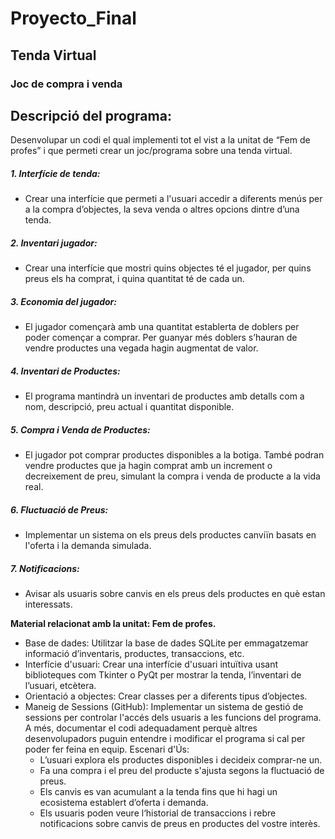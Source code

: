 # Proyecto_Final
## Tenda Virtual
### Joc de compra i venda
## **Descripció del programa:**
Desenvolupar un codi el qual implementi tot el vist a la unitat de “Fem de profes” i que permeti crear un joc/programa sobre una tenda virtual.
##### 1. Interfície de tenda:
  - Crear una interfície que permeti a l'usuari accedir a diferents menús per a la compra d’objectes, la seva venda o altres opcions dintre d’una tenda.
##### 2. Inventari jugador:
  - Crear una interfície que mostri quins objectes té el jugador, per quins preus els ha comprat, i quina quantitat té de cada un.
##### 3. Economia del jugador:
  - El jugador començarà amb una quantitat establerta de doblers per poder començar a comprar. Per guanyar més doblers s’hauran de vendre productes una vegada hagin augmentat de valor.
##### 4. Inventari de Productes:
  - El programa mantindrà un inventari de productes amb detalls com a nom, descripció, preu actual i quantitat disponible.
##### 5. Compra i Venda de Productes:
  - El jugador pot comprar productes disponibles a la botiga. També podran vendre productes que ja hagin comprat amb un increment o decreixement de preu, simulant la compra i venda de producte a la vida real.
##### 6. Fluctuació de Preus:
  - Implementar un sistema on els preus dels productes canviïn basats en l'oferta i la demanda simulada.
##### 7. Notificacions:
  - Avisar als usuaris sobre canvis en els preus dels productes en què estan interessats.

**Material relacionat amb la unitat: Fem de profes.**
- Base de dades: Utilitzar la base de dades SQLite per emmagatzemar informació d’inventaris, productes, transaccions, etc.
- Interfície d'usuari: Crear una interfície d'usuari intuïtiva usant biblioteques com Tkinter o PyQt per mostrar la tenda, l’inventari de l’usuari, etcètera.
- Orientació a objectes: Crear classes per a diferents tipus d’objectes.
- Maneig de Sessions (GitHub): Implementar un sistema de gestió de sessions per controlar l'accés dels usuaris a les funcions del programa. A més, documentar el codi adequadament perquè altres desenvolupadors puguin entendre i modificar el programa si cal per poder fer feina en equip. Escenari d'Ús:
  - L’usuari explora els productes disponibles i decideix comprar-ne un.
  - Fa una compra i el preu del producte s'ajusta segons la fluctuació de preus.
  - Els canvis es van acumulant a la tenda fins que hi hagi un ecosistema establert d’oferta i demanda.
  - Els usuaris poden veure l‘historial de transaccions i rebre notificacions sobre canvis de preus en productes del vostre interès.
